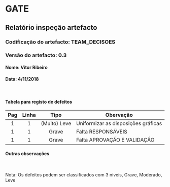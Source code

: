 # GATE
## Relatório inspeção artefacto
### Codificação do artefacto: TEAM_DECISOES
### Versão do artefacto: 0.3
#### Nome: Vítor Ribeiro
#### Data: 4/11/2018

</br>

#### Tabela para registo de defeitos
|Pag|Linha|Tipo|Obervação
|:---:|:---:|:---:|---
|1|1|(Muito) Leve|Uniformizar as disposições gráficas
|1|1|Grave|Falta RESPONSÁVEIS
|1|1|Grave|Falta APROVAÇÃO E VALIDAÇÃO

#### Outras observações

</br>

Nota: Os defeitos podem ser classificados com 3 níveis, Grave, Moderado, Leve